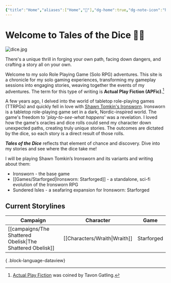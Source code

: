 ```yaml
---
{"title":"Home","aliases":["Home","🏡"],"dg-home":true,"dg-note-icon":"home","dg-publish":true,"dg-pinned":true,"dg-metatags":{"description":"stories from solo roleplaying game sessions","og-title":"Tales from the Dice"},"permalink":"/home/","metatags":{"description":"stories from solo roleplaying game sessions","og-title":"Tales from the Dice"},"pinned":true,"tags":["gardenEntry"],"dgPassFrontmatter":true,"noteIcon":"home"}
---
```


# Welcome to Tales of the Dice 👋🏾 
![dice.jpg](/img/user/Images/dice.jpg)

There's a unique thrill in forging your own path, facing down dangers, and crafting a story all on your own. 

Welcome to my solo Role Playing Game (Solo RPG) adventures. This site is a chronicle for my solo gaming experiences, transforming my gameplay sessions into engaging stories, weaving together the events of my adventures. The term for this type of writing is **Actual Play Fiction (APFic)**.[^apfic]

[^apfic]: [Actual Play Fiction](https://www.gatling.xyz/actual-play-fiction/) was coined by Tavon Gatling.

A few years ago, I delved into the world of tabletop role-playing games (TTRPGs) and quickly fell in love with [Shawn Tomkin's Ironsworn](https://tomkinpress.com/). Ironsworn is a tabletop role-playing game set in a dark, Nordic-inspired world. The game's freedom to '*play-to-see-what happens*' was a revelation. I loved how the game's oracles and dice rolls could send my character down unexpected paths, creating truly unique stories. The outcomes are dictated by the dice, so each story is a direct result of those rolls. 

***Tales of the Dice*** reflects that element of chance and discovery. Dive into my stories and see where the dice take me!

I will be playing Shawn Tomkin’s Ironsworn and its variants and writing about them:
* Ironsworn - the base game
* [[Games/Starforged\|Ironsworn: Starforged]] - a standalone, sci-fi evolution of the Ironsworn RPG
* Sundered Isles - a seafaring expansion for Ironsworn: Starforged

## Current Storylines

| Campaign                                                      | Character                        | Game       |
| ------------------------------------------------------------- | -------------------------------- | ---------- |
| [[campaigns/The Shattered Obelisk\|The Shattered Obelisk]] | [[Characters/Wraith\|Wraith]] | Starforged |

{ .block-language-dataview}

